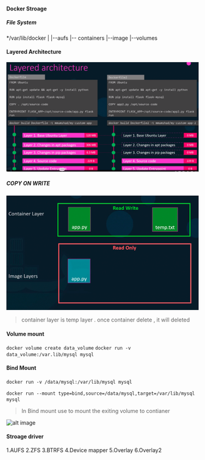 #### Docker Stroage
##### File System
  */var/lib/docker
  |
  |--aufs
  |-- containers
  |--image
  |--volumes

#### Layered Architecture
![alt image](LayerArch.png)
##### COPY ON WRITE
![alt image](CopyOnWrite.png)
> container layer is temp layer . once container delete , it will deleted

#### Volume mount
```docker volume create data_volume```
```docker run -v data_volume:/var.lib/mysql mysql```
#### Bind Mount
```docker run -v /data/mysql:/var/lib/mysql mysql```

```
docker run --mount type=bind,source=/data/mysql,target=/var/lib/mysql mysql
```
> In Bind mount use to mount the exiting volume to contianer

![alt image](Volume.png)

#### Stroage driver
1.AUFS
2.ZFS
3.BTRFS
4.Device mapper
5.Overlay
6.Overlay2